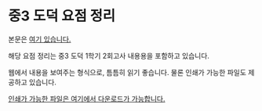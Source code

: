 # 중3 도덕 요점 정리

본문은 [여기 있습니다.](https://fennecfoxgaon.github.io/MiddleSchool3EthicsSummary/summary)

해당 요점 정리는 중3 도덕 1학기 2회고사 내용용을 포함하고 있습니다.

웹에서 내용을 보여주는 형식으로, 틈틈히 읽기 좋습니다. 물론 인쇄가 가능한 파일도 제공하고 있습니다.

[인쇄가 가능한 파일은 여기에서 다운로드가 가능합니다.](https://github.com/FennecFoxGaon/MiddleSchool3MathSummary/raw/master/attachment/%EB%8F%84%EB%8D%95%20%EC%9A%94%EC%A0%90%EC%A0%95%EB%A6%AC.pdf)